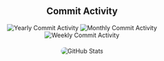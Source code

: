 <div align="center">
    <h2>Commit Activity</h2>
    <div style="margin-bottom: 20px;">
        <img alt="Yearly Commit Activity" 
             src="https://img.shields.io/github/commit-activity/y/canonical/lxd?authorFilter=kadinsayani&style=flat&label=lxd&color=E95420">
        <img alt="Monthly Commit Activity" 
             src="https://img.shields.io/github/commit-activity/m/canonical/lxd?authorFilter=kadinsayani&style=flat&label=lxd&color=E95420">
        <img alt="Weekly Commit Activity" 
             src="https://img.shields.io/github/commit-activity/w/canonical/lxd?authorFilter=kadinsayani&style=flat&label=lxd&color=E95420">
    </div>
    <div style="margin-top: 20px;">
        <img src="https://github-readme-stats.vercel.app/api?username=kadinsayani&show_icons=true&include_all_commits=true&theme=tokyonight&hide=stars,issues,contributed_to&hide_rank=true&show=prs_merged,prs_merged_percentage" 
             alt="GitHub Stats" style="max-width: 100%; border-radius: 10px;" />
    </div>
</div>
